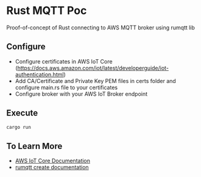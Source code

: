 # Rust MQTT Poc
Proof-of-concept of Rust connecting to AWS MQTT broker using rumqtt lib

## Configure
- Configure certificates in AWS IoT Core (https://docs.aws.amazon.com/iot/latest/developerguide/iot-authentication.html)
- Add CA/Certificate and Private Key PEM files in certs folder and configure main.rs file to your certificates
- Configure broker with your AWS IoT Broker endpoint

## Execute
```bash
cargo run
```

## To Learn More
- [AWS IoT Core Documentation](https://docs.aws.amazon.com/iot/latest/developerguide/what-is-aws-iot.html)
- [rumqtt create documentation](https://docs.rs/crate/rumqtt)